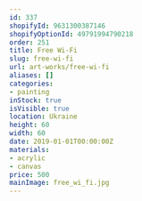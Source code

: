```yaml
---
id: 337
shopifyId: 9631300387146
shopifyOptionId: 49791994790218
order: 251
title: Free Wi-Fi
slug: free-wi-fi
url: art-works/free-wi-fi
aliases: []
categories:
- painting
inStock: true
isVisible: true
location: Ukraine
height: 60
width: 60
date: 2019-01-01T00:00:00Z
materials:
- acrylic
- canvas
price: 500
mainImage: free_wi_fi.jpg
---
```

